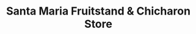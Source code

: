 ---
title: "Santa Maria Fruitstand & Chicharon Store"
url: /valenzuela/santa-maria-fruitstand-and-chicharon-store/
shop: greengrocer
---